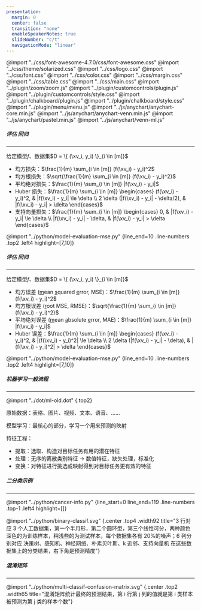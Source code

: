 ```yaml
---
presentation:
  margin: 0
  center: false
  transition: "none"
  enableSpeakerNotes: true
  slideNumber: "c/t"
  navigationMode: "linear"
---
```


@import "../css/font-awesome-4.7.0/css/font-awesome.css"
@import "../css/theme/solarized.css"
@import "../css/logo.css"
@import "../css/font.css"
@import "../css/color.css"
@import "../css/margin.css"
@import "../css/table.css"
@import "../css/main.css"
@import "../plugin/zoom/zoom.js"
@import "../plugin/customcontrols/plugin.js"
@import "../plugin/customcontrols/style.css"
@import "../plugin/chalkboard/plugin.js"
@import "../plugin/chalkboard/style.css"
@import "../plugin/menu/menu.js"
@import "../js/anychart/anychart-core.min.js"
@import "../js/anychart/anychart-venn.min.js"
@import "../js/anychart/pastel.min.js"
@import "../js/anychart/venn-ml.js"

<!-- slide data-notes="" -->

##### 评估 回归

---

给定模型$f$、数据集$D = \{ (\xv_i, y_i) \}_{i \in [m]}$

- 均方损失：$\frac{1}{m} \sum_{i \in [m]} (f(\xv_i) - y_i)^2$
- 均方根损失：$\sqrt{\frac{1}{m} \sum_{i \in [m]} (f(\xv_i) - y_i)^2}$
- 平均绝对损失：$\frac{1}{m} \sum_{i \in [m]} |f(\xv_i) - y_i|$
- Huber 损失：$\frac{1}{m} \sum_{i \in [m]} \begin{cases} (f(\xv_i) - y_i)^2, & |f(\xv_i) - y_i| \le \delta \\ 2 \delta (|f(\xv_i) - y_i| - \delta/2), & |f(\xv_i) - y_i| > \delta \end{cases}$
- 支持向量损失：$\frac{1}{m} \sum_{i \in [m]} \begin{cases} 0, & |f(\xv_i) - y_i| \le \delta \\ |f(\xv_i) - y_i| - \delta, & |f(\xv_i) - y_i| > \delta \end{cases}$

@import "../python/model-evaluation-mse.py" {line_end=10 .line-numbers .top2 .left4 highlight=[7,10]}

<!-- slide data-notes="" -->

##### 评估 回归

---

给定模型$f$、数据集$D = \{ (\xv_i, y_i) \}_{i \in [m]}$

- 均方误差 (<u>m</u>ean <u>s</u>quared <u>e</u>rror, MSE)：$\frac{1}{m} \sum_{i \in [m]} (f(\xv_i) - y_i)^2$
- 均方根误差 (<u>r</u>oot MSE, RMSE)：$\sqrt{\frac{1}{m} \sum_{i \in [m]} (f(\xv_i) - y_i)^2}$
- 平均绝对误差 (<u>m</u>ean <u>a</u>bsolute <u>e</u>rror, MAE)：$\frac{1}{m} \sum_{i \in [m]} |f(\xv_i) - y_i|$
- Huber 误差：$\frac{1}{m} \sum_{i \in [m]} \begin{cases} (f(\xv_i) - y_i)^2, & |(f(\xv_i) - y_i)^2| \le \delta \\ 2 \delta (|f(\xv_i) - y_i| - \delta), & |(f(\xv_i) - y_i)^2| > \delta \end{cases}$

@import "../python/model-evaluation-mse.py" {line_end=10 .line-numbers .top2 .left4 highlight=[7,10]}

<!-- slide data-notes="" -->

##### 机器学习一般流程

---

@import "../dot/ml-old.dot" {.top2}

<div class="bottom0"></div>

原始数据：表格、图片、视频、文本、语音、……

模型学习：最核心的部分，学习一个用来预测的映射

<span class="invis">特征工程：</span>

<ul>
    <li class="invis">提取：选取、构造对目标任务有用的潜在特征</li>
    <li class="invis">处理：无序的离散类别特征 → 数值特征，缺失处理，标准化</li>
    <li class="invis">变换：对特征进行挑选或映射得到对目标任务更有效的特征</li>
</ul>

<!-- slide vertical=true data-notes="" -->

##### 二分类示例

---

@import "../python/cancer-info.py" {line_start=0 line_end=119 .line-numbers .top-1 .left4 highlight=[]}

@import "../python/binary-classif.svg" {.center .top4 .width92 title="3 行对应 3 个人工数据集，第一个半月形，第二个圆环型，第三个线性可分，两种颜色深色的为训练样本，稍浅些的为测试样本，每个数据集各有 20%的噪声；6 列分别对应 决策树、感知机、神经网络、朴素贝叶斯、k 近邻、支持向量机 在这些数据集上的分类结果，右下角是预测精度"}

<!-- slide vertical=true data-notes="" -->

##### 混淆矩阵

---

@import "../python/multi-classif-confusion-matrix.svg" {.center .top2 .width65 title="混淆矩阵统计最终的预测结果，第 i 行第 j 列的值就是第 i 类样本被预测为第 j 类的样本个数"}
